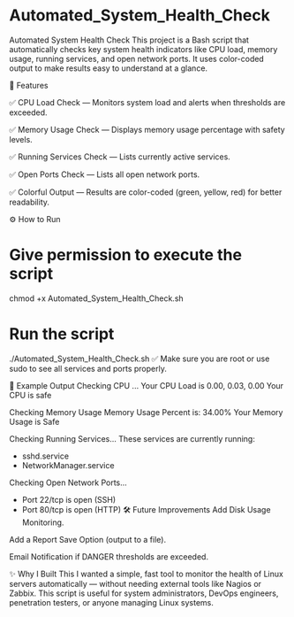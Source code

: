 # Automated_System_Health_Check
 Automated System Health Check
This project is a Bash script that automatically checks key system health indicators like CPU load, memory usage, running services, and open network ports.
It uses color-coded output to make results easy to understand at a glance.

📂 Features

✅ CPU Load Check — Monitors system load and alerts when thresholds are exceeded.

✅ Memory Usage Check — Displays memory usage percentage with safety levels.

✅ Running Services Check — Lists currently active services.

✅ Open Ports Check — Lists all open network ports.

✅ Colorful Output — Results are color-coded (green, yellow, red) for better readability.

⚙️ How to Run
# Give permission to execute the script
chmod +x Automated_System_Health_Check.sh

# Run the script
./Automated_System_Health_Check.sh
✅ Make sure you are root or use sudo to see all services and ports properly.

📸 Example Output
 Checking CPU ... 
Your CPU Load is 0.00, 0.03, 0.00
Your CPU is safe

Checking Memory Usage
Memory Usage Percent is: 34.00%
Your Memory Usage is Safe

Checking Running Services...
These services are currently running:
- sshd.service
- NetworkManager.service

Checking Open Network Ports...
- Port 22/tcp is open (SSH)
- Port 80/tcp is open (HTTP)
🛠️ Future Improvements
 Add Disk Usage Monitoring.

 Add a Report Save Option (output to a file).

 Email Notification if DANGER thresholds are exceeded.

✨ Why I Built This
I wanted a simple, fast tool to monitor the health of Linux servers automatically — without needing external tools like Nagios or Zabbix.
This script is useful for system administrators, DevOps engineers, penetration testers, or anyone managing Linux systems.

